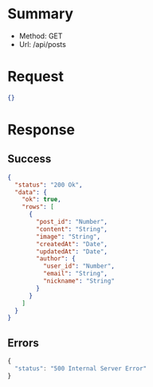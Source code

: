 # Summary

- Method: GET
- Url: /api/posts

# Request

```json
{}
```

# Response

## Success

```json
{
  "status": "200 Ok",
  "data": {
    "ok": true,
    "rows": [
      {
        "post_id": "Number",
        "content": "String",
        "image": "String",
        "createdAt": "Date",
        "updatedAt": "Date",
        "author": {
          "user_id": "Number",
          "email": "String",
          "nickname": "String"
        }
      }
    ]
  }
}
```

## Errors

```js
{
  "status": "500 Internal Server Error"
}
```
